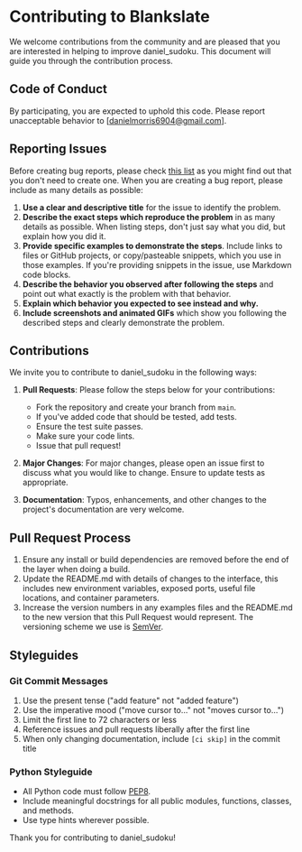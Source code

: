 # Contributing to Blankslate

We welcome contributions from the community and are pleased that you are interested in helping to improve daniel_sudoku. This document will guide you through the contribution process.

## Code of Conduct

By participating, you are expected to uphold this code. Please report unacceptable behavior to [danielmorris6904@gmail.com].

## Reporting Issues

Before creating bug reports, please check [this list](https://github.com/Daniel0469/daniel_sudoku/issues) as you might find out that you don't need to create one. When you are creating a bug report, please include as many details as possible:

1. **Use a clear and descriptive title** for the issue to identify the problem.
2. **Describe the exact steps which reproduce the problem** in as many details as possible. When listing steps, don't just say what you did, but explain how you did it.
3. **Provide specific examples to demonstrate the steps**. Include links to files or GitHub projects, or copy/pasteable snippets, which you use in those examples. If you're providing snippets in the issue, use Markdown code blocks.
4. **Describe the behavior you observed after following the steps** and point out what exactly is the problem with that behavior.
5. **Explain which behavior you expected to see instead and why.**
6. **Include screenshots and animated GIFs** which show you following the described steps and clearly demonstrate the problem.

## Contributions

We invite you to contribute to daniel_sudoku in the following ways:

1. **Pull Requests**: Please follow the steps below for your contributions:
    - Fork the repository and create your branch from `main`.
    - If you've added code that should be tested, add tests.
    - Ensure the test suite passes.
    - Make sure your code lints.
    - Issue that pull request!

2. **Major Changes**: For major changes, please open an issue first to discuss what you would like to change. Ensure to update tests as appropriate.

3. **Documentation**: Typos, enhancements, and other changes to the project's documentation are very welcome.

## Pull Request Process

1. Ensure any install or build dependencies are removed before the end of the layer when doing a build.
2. Update the README.md with details of changes to the interface, this includes new environment variables, exposed ports, useful file locations, and container parameters.
3. Increase the version numbers in any examples files and the README.md to the new version that this Pull Request would represent. The versioning scheme we use is [SemVer](https://semver.org/).

## Styleguides

### Git Commit Messages

1. Use the present tense ("add feature" not "added feature")
2. Use the imperative mood ("move cursor to..." not "moves cursor to...")
3. Limit the first line to 72 characters or less
4. Reference issues and pull requests liberally after the first line
5. When only changing documentation, include `[ci skip]` in the commit title

### Python Styleguide

- All Python code must follow [PEP8](https://pep8.org/).
- Include meaningful docstrings for all public modules, functions, classes, and methods.
- Use type hints wherever possible.

Thank you for contributing to daniel_sudoku!